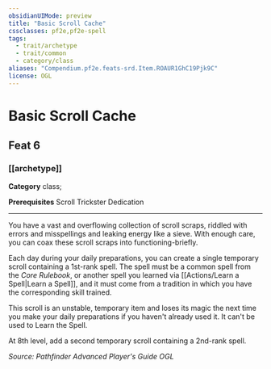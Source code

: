 ```yaml
---
obsidianUIMode: preview
title: "Basic Scroll Cache"
cssclasses: pf2e,pf2e-spell
tags:
  - trait/archetype
  - trait/common
  - category/class
aliases: "Compendium.pf2e.feats-srd.Item.ROAUR1GhC19Pjk9C"
license: OGL
---
```

# Basic Scroll Cache
## Feat 6
### [[archetype]]

**Category** class; 



**Prerequisites** Scroll Trickster Dedication
* * *
You have a vast and overflowing collection of scroll scraps, riddled with errors and misspellings and leaking energy like a sieve. With enough care, you can coax these scroll scraps into functioning-briefly.

Each day during your daily preparations, you can create a single temporary scroll containing a 1st-rank spell. The spell must be a common spell from the _Core Rulebook_, or another spell you learned via [[Actions/Learn a Spell|Learn a Spell]], and it must come from a tradition in which you have the corresponding skill trained.

This scroll is an unstable, temporary item and loses its magic the next time you make your daily preparations if you haven't already used it. It can't be used to Learn the Spell.

At 8th level, add a second temporary scroll containing a 2nd-rank spell.

*Source: Pathfinder Advanced Player's Guide*
*OGL*
